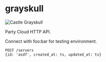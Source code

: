 # grayskull

![Castle Grayskull](http://2.bp.blogspot.com/-WUkegoYYr2M/UMYsFUtc3YI/AAAAAAAAXwE/F8JOCjYstPw/s1600/castlea.jpg)

Party Cloud HTTP API.

Connect with foo:bar for testing environment.

    POST /servers
    {id: 'asdf', created_at: ts, updated_at: ts}
